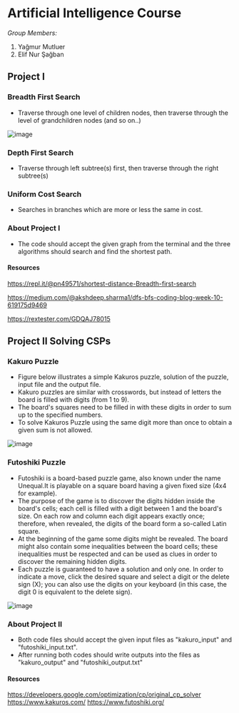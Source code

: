 # Artificial Intelligence Course

_Group Members:_

1. Yağmur Mutluer
2. Elif Nur Şağban


## Project I


### Breadth First Search

- Traverse through one level of children nodes, then traverse through the level of grandchildren nodes (and so on..)


![image](https://camo.githubusercontent.com/81237833eeedea03b1f124ef97a2834f07e81e53/687474703a2f2f7777772e6373652e756e73772e6564752e61752f7e62696c6c772f4a757374736561726368312e676966)

### Depth First Search

- Traverse through left subtree(s) first, then traverse through the right subtree(s)


### Uniform Cost Search

- Searches in branches which are more or less the same in cost.


### About Project I

- The code should accept the given graph from the terminal and the three algorithms should search and find the shortest path.


#### Resources

https://repl.it/@pn49571/shortest-distance-Breadth-first-search

https://medium.com/@akshdeep.sharma1/dfs-bfs-coding-blog-week-10-619175d9469

https://rextester.com/GDQAJ78015



## Project II Solving CSPs


### Kakuro Puzzle

- Figure below illustrates a simple Kakuros puzzle, solution of the puzzle, input file and the output file.
- Kakuro puzzles are similar with crosswords, but instead of letters the board is filled with digits (from 1 to 9).
- The board's squares need to be filled in with these digits in order to sum up to the specified numbers.
- To solve Kakuros Puzzle using the same digit more than once to obtain a given sum is not allowed.

![image](https://cdn1.imggmi.com/uploads/2019/10/22/ac4426485e2869da67ce0d2d43de4df7-full.png)

### Futoshiki Puzzle
- Futoshiki is a board-based puzzle game, also known under the name Unequal.It is playable on a square board having a given fixed size (4x4 for example).
- The purpose of the game is to discover the digits hidden inside the board's cells; each cell is filled with a digit between 1 and the board's size. On each row and column each digit appears exactly once; therefore, when revealed, the digits of the board form a so-called Latin square.
- At the beginning of the game some digits might be revealed. The board might also contain some inequalities between the board cells; these inequalities must be respected and can be used as clues in order to discover the remaining hidden digits.
- Each puzzle is guaranteed to have a solution and only one. In order to indicate a move, click the desired square and select a digit or the delete sign (X); you can also use the digits on your keyboard (in this case, the digit 0 is equivalent to the delete sign).


![image](https://cdn1.imggmi.com/uploads/2019/10/22/99844e0a08ab50de0579df6f3922fc62-full.png)


### About Project II

- Both code files should accept the given input files as "kakuro_input" and "futoshiki_input.txt".
- After running both codes should write outputs into the files as "kakuro_output" and "futoshiki_output.txt"

#### Resources 
https://developers.google.com/optimization/cp/original_cp_solver
https://www.kakuros.com/
https://www.futoshiki.org/



